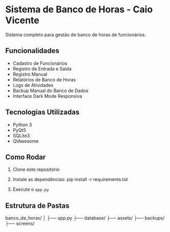 # Sistema de Banco de Horas - Caio Vicente

Sistema completo para gestão de banco de horas de funcionários.

## Funcionalidades
- Cadastro de Funcionários
- Registro de Entrada e Saída
- Registro Manual
- Relatórios de Banco de Horas
- Logs de Atividades
- Backup Manual do Banco de Dados
- Interface Dark Mode Responsiva

## Tecnologias Utilizadas
- Python 3
- PyQt5
- SQLite3
- QtAwesome

## Como Rodar
1. Clone este repositório
2. Instale as dependências:
  pip install -r requirements.txt

4. Execute o `app.py`

## Estrutura de Pastas
banco_de_horas/ │ ├── app.py ├── database/ ├── assets/ ├── backups/ ├── screens/


